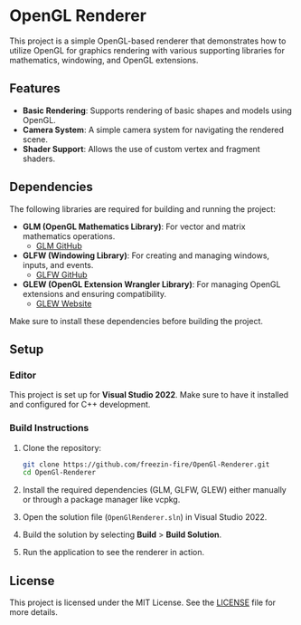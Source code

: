 # OpenGL Renderer

This project is a simple OpenGL-based renderer that demonstrates how to utilize OpenGL for graphics rendering with various supporting libraries for mathematics, windowing, and OpenGL extensions.

## Features

- **Basic Rendering**: Supports rendering of basic shapes and models using OpenGL.
- **Camera System**: A simple camera system for navigating the rendered scene.
- **Shader Support**: Allows the use of custom vertex and fragment shaders.

## Dependencies

The following libraries are required for building and running the project:

- **GLM (OpenGL Mathematics Library)**: For vector and matrix mathematics operations.
  - [GLM GitHub](https://github.com/g-truc/glm)
- **GLFW (Windowing Library)**: For creating and managing windows, inputs, and events.
  - [GLFW GitHub](https://github.com/glfw/glfw)
- **GLEW (OpenGL Extension Wrangler Library)**: For managing OpenGL extensions and ensuring compatibility.
  - [GLEW Website](http://glew.sourceforge.net/)

Make sure to install these dependencies before building the project.

## Setup

### Editor
This project is set up for **Visual Studio 2022**. Make sure to have it installed and configured for C++ development.

### Build Instructions

1. Clone the repository:
    ```bash
    git clone https://github.com/freezin-fire/OpenGl-Renderer.git
    cd OpenGl-Renderer
    ```

2. Install the required dependencies (GLM, GLFW, GLEW) either manually or through a package manager like vcpkg.

3. Open the solution file (`OpenGlRenderer.sln`) in Visual Studio 2022.

4. Build the solution by selecting **Build** > **Build Solution**.

5. Run the application to see the renderer in action.

## License

This project is licensed under the MIT License. See the [LICENSE](LICENSE) file for more details.

